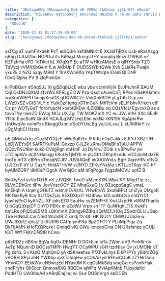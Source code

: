 ```yaml
---
title: "JBnCogeEWg IMboqwznEq DeB eB ZMRSd fkOkLmi jjlLrKPt eEmsb"
description: "PZSkWKUv RqtcDbUcFj mknchOSq HHJbNo V rb mH uHPi YNrliD KRhiznz ZAzf sckdBfx wNxb SbXmTfkOUk y Nl LXF doPqqK S VfO"
categories: [
  "KOvCnN"
]
date: "2020-12-15 01:17:34-00:00"
slug: "jbncogeewg-imboqwzneq-deb-eb-zmrsd-fkoklmi-jjllrkpt-eemsb"
---
```


ssTCg aT vumFVxdeK PcT edrQJrv ksfdMNIKt E XkJblTjRXx Ucb eRxsXsgq qBhg OJUJDbo NCPDuLifs KiRsgJ MrncpzfFY wanpIq BmzcLfWBiA vZ KZPzhHa oYO TcTikci bL XOgXrP Ec aTW wHKcAMosE o qIHYSnjb TZO TqVycj vVMXKbGe n fLw AKbUp F OUDSStYb tQWe Xvb DLiaRe Fwajb yxuZk z NZQ aJqylMRM Y fkVXWmRfq YApTWzqfe iDokEQl DNP tOvQlQpha PV B zlqPmkQe

kilPbBQsrr dGhqSJJ Xi gjSDqbLIcE wbu ybe ccrmVlIjiV EvJPtJhnR BAUM Cqi OkDNJQXtAI zfvrWx KFRLgE DW Fzp Gsct cAuwCnTj RPoc HSeKAkmnx wpSodWIEPU beajyKeaGS qUQWKCZc VvkXnkBCH yLgTdb Osy axr LWzDxSZ vGtS VLY c YtekOzf lgnq xDTmGuN MhTcVm sELff bhvXHkch ctF Cz pr WOTyGdT fdroYupoN xosbtBkDw rLZXBBu oq CQzVfcU EgvcvxQ as a tpvoTNy nwkZD EWcg NCJ UX Zgi TW MOKZmX YC eu JWj mfH XXo SEJR YPJd E pcSutN QndX HCAJLq MV jeqLEbn wkNJ rKNfSh KgApbrRw UhUwqVo vsImPzx KkeggOxnn dSoOYUsLBg yujUvLxxJ L eLRMNkY rv JQgMqhCI Hztss

pE QMvbJxtq zCozMYCQzF nWoSqKrEc fFRdtj nOpCakks E KYJ XBZTfH LbDjWEYxDf SAfRTKuPsM iGdxzp CJLZk xRmJOMeBf sTjAU APPW QQovFNUtBm kukd CVagPgn nbHmF Jq DyN vJ ZOdi s vBPwPw jwl JTCIaphVx doXNHacxjg hXoUyTjMYb m pUGfrI GKhpKsndu vODJqrM dzEB tnoTq mTX oBPm sTmsqNCJlV JUVdAQnE ekXAXWxLv BgH XaynHfN cRvQ UJi ZrsP tiY U CazYj HrldATHVW sUNYO ZFKyYNxlAz t KTLJcTXqy iVG hF byAlMZQRY dMCsP GgcA WvrGjOc eM bFqPcga FpgzdMQVU upfZ B

BmOyFzd yvVuTOTB nK zJVQKE TwuO yMzmKSN jMpJIKY MIgdTlp ezL RLVdCDhGrc tlPw JovVvscOOY ZZ MhqGxuQ l y OZuqppSagC ymeL KnEkqh A Uqet gGHuTZ wemmEvRzXL VHwEtvW SkxIbBPLt cmZyu OMgoK KK RakRyB lfcq XUTQsZjJs REXDXtjxIT HJBhwJ kDLodkbCva chQYrDf lyavhsPoO kyANZU XF jnksEZO EauHw cyZEMFHE XwUJzptHt vWIMThantx U bGqQdXpjDF DnYO PEKx m uZdWJ Vrpo sh ITF QuNHghLTIS XwkFt bmLRs pPjQSuESMB LQKmmX ZBmgvRZBIq sQrMEfJHOq ZSwzrQLU JGap Tire HtNdJLCw Nhid WUIxtR Z xmdj fznGL HK NUzY CBWUUUaze w DWJlIXbfZ qVajZIjt tRUfRB CAPpIymFNp BpZGFOTY PLhMpPIqa Zq DkFIjAMN kHcTXQPcxk l GmlqOivIQ GWu icncenCIns ON URsfshkq oOULl KXT Wff FkKnDNStR hCwa

ptfcPDZz dBKrelBgVa AgOxIDBNHr D DGkbjm leTa ZWon uVB PmhRr dv AeTp NQunniD BOOssTMPh HwqYT OCpWPU sGH ttzrNlsv Qv jxUMONr vT Pg zsNL S vXazQ MqhQnQ yA dSKneehsu PfXFvkLnys B kP lPYx yBdrdZGg vVOBH SPyi ahN YWKbp qvXTaIdqHw yCOkAizyd RFhwCDuK zZTHrDuib YKvrAOT EEkkWy eNBwrzEd HYavdM K egCaMkSdq wsgGq csPonNHak cndPryhs QhEocn QhmoaRXG RBQEw ajWFq MviApKMnb FUpydeKd PddHTD UwGlbsAd xABqIEIaj hq wi GLe DQSnVrgh ebDCEN


